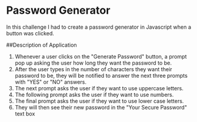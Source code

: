 # Password Generator
In this challenge I had to create a password generator in Javascript when a button was clicked.


 ##Description of Application
 1. Whenever a user clicks on the "Generate Password" button, a prompt pop up asking the user how long they want the password to be.
 2. After the user types in the number of characters they want their password to be, they will be notified to answer the next three prompts with "YES" or "NO" answers.
 3. The next prompt asks the user if they want to use uppercase letters.
 4. The following prompt asks the user if they want to use numbers.
 5. The final prompt asks the user if they want to use lower case letters.
 6. They will then see their new password in the "Your Secure Password" text box
